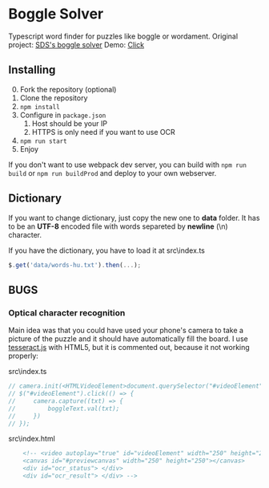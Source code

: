 # Boggle Solver
Typescript word finder for puzzles like boggle or wordament. 
Original project: [SDS's boggle solver](https://github.com/sds/boggle-solver)
Demo: [Click](https://zskovacs.github.io/bogglesolver)

## Installing
0. Fork the repository (optional)
1. Clone the repository
3. `npm install`
4. Configure in `package.json`
    1. Host should be your IP
    2. HTTPS is only need if you want to use OCR
5. `npm run start`
6. Enjoy

If you don't want to use webpack dev server, you can build with `npm run build` or `npm run buildProd` and deploy to your own webserver.

## Dictionary
If you want to change dictionary, just copy the new one to __data__ folder.
It has to be an __UTF-8__ encoded file with words separeted by __newline__ (\n) character.

If you have the dictionary, you have to load it at src\index.ts

```javascript
$.get('data/words-hu.txt').then(...);
```

## BUGS
### Optical character recognition ### 
Main idea was that you could have used your phone's camera to take a picture of the puzzle and it should have automatically fill the board.
I use [tesseract.js](https://github.com/naptha/tesseract.js) with HTML5, but it is commented out, because it not working properly:

src\index.ts 
```javascript
// camera.init(<HTMLVideoElement>document.querySelector("#videoElement"));
// $("#videoElement").click(() => {
//     camera.capture((txt) => {
//         boggleText.val(txt);
//     })
// });
```

src\index.html
```html
    <!-- <video autoplay="true" id="videoElement" width="250" height="250"></video>
    <canvas id="#previewcanvas" width="250" height="250"></canvas>
    <div id="ocr_status"> </div>
    <div id="ocr_result"> </div> -->
```
